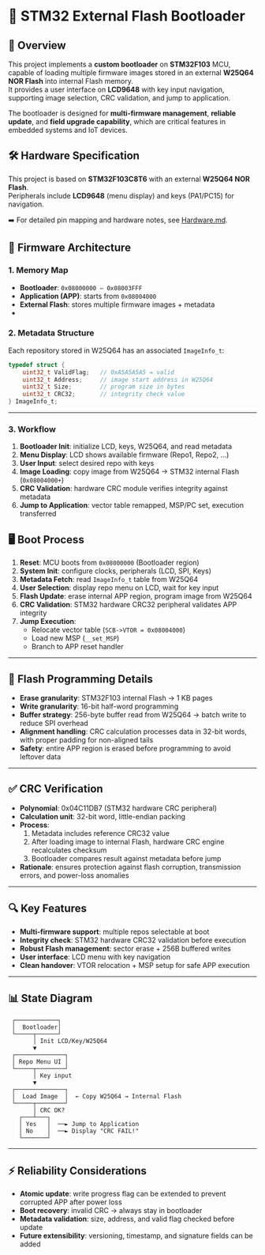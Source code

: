 # 🔑 STM32 External Flash Bootloader

## 📘 Overview
This project implements a **custom bootloader** on **STM32F103** MCU, capable of loading multiple firmware images stored in an external **W25Q64 NOR Flash** into internal Flash memory.  
It provides a user interface on **LCD9648** with key input navigation, supporting image selection, CRC validation, and jump to application.

The bootloader is designed for **multi-firmware management**, **reliable update**, and **field upgrade capability**, which are critical features in embedded systems and IoT devices.

## 🛠️ Hardware Specification
This project is based on **STM32F103C8T6** with an external **W25Q64 NOR Flash**.  
Peripherals include **LCD9648** (menu display) and keys (PA1/PC15) for navigation.  

➡️ For detailed pin mapping and hardware notes, see [Hardware.md](./docs/hardware.md).

## 📂 Firmware Architecture
### 1. Memory Map
- **Bootloader**: `0x08000000 – 0x08003FFF`
- **Application (APP)**: starts from `0x08004000`
- **External Flash**: stores multiple firmware images + metadata
- 
### 2. Metadata Structure
Each repository stored in W25Q64 has an associated `ImageInfo_t`:
```c
typedef struct {
    uint32_t ValidFlag;   // 0xA5A5A5A5 = valid
    uint32_t Address;     // image start address in W25Q64
    uint32_t Size;        // program size in bytes
    uint32_t CRC32;       // integrity check value
} ImageInfo_t;
```
---
### 3. Workflow
1. **Bootloader Init**: initialize LCD, keys, W25Q64, and read metadata
2. **Menu Display**: LCD shows available firmware (Repo1, Repo2, …)
3. **User Input**: select desired repo with keys
4. **Image Loading**: copy image from W25Q64 → STM32 internal Flash (`0x08004000+`)
5. **CRC Validation**: hardware CRC module verifies integrity against metadata
6. **Jump to Application**: vector table remapped, MSP/PC set, execution transferred

## 🖥️ Boot Process
1. **Reset**: MCU boots from `0x08000000` (Bootloader region)  
2. **System Init**: configure clocks, peripherals (LCD, SPI, Keys)  
3. **Metadata Fetch**: read `ImageInfo_t` table from W25Q64  
4. **User Selection**: display repo menu on LCD, wait for key input  
5. **Flash Update**: erase internal APP region, program image from W25Q64  
6. **CRC Validation**: STM32 hardware CRC32 peripheral validates APP integrity  
7. **Jump Execution**:  
   - Relocate vector table (`SCB->VTOR = 0x08004000`)  
   - Load new MSP (`__set_MSP`)  
   - Branch to APP reset handler

---

## 💾 Flash Programming Details
- **Erase granularity**: STM32F103 internal Flash → 1 KB pages  
- **Write granularity**: 16-bit half-word programming  
- **Buffer strategy**: 256-byte buffer read from W25Q64 → batch write to reduce SPI overhead  
- **Alignment handling**: CRC calculation processes data in 32-bit words, with proper padding for non-aligned tails  
- **Safety**: entire APP region is erased before programming to avoid leftover data  

---

## ✅ CRC Verification
- **Polynomial**: 0x04C11DB7 (STM32 hardware CRC peripheral)  
- **Calculation unit**: 32-bit word, little-endian packing  
- **Process**:  
  1. Metadata includes reference CRC32 value  
  2. After loading image to internal Flash, hardware CRC engine recalculates checksum  
  3. Bootloader compares result against metadata before jump  
- **Rationale**: ensures protection against flash corruption, transmission errors, and power-loss anomalies  

---

## 🔍 Key Features
- **Multi-firmware support**: multiple repos selectable at boot  
- **Integrity check**: STM32 hardware CRC32 validation before execution  
- **Robust Flash management**: sector erase + 256B buffered writes  
- **User interface**: LCD menu with key navigation  
- **Clean handover**: VTOR relocation + MSP setup for safe APP execution

---

## 📊 State Diagram

```text
 ┌────────────┐
 │  Bootloader│
 └─────┬──────┘
       │ Init LCD/Key/W25Q64
       ▼
 ┌──────────────┐
 │ Repo Menu UI │
 └─────┬────────┘
       │ Key input
       ▼
 ┌──────────────┐
 │  Load Image  │  ← Copy W25Q64 → Internal Flash
 └─────┬────────┘
       │ CRC OK?
   ┌───┴───┐
   │ Yes   │  ──► Jump to Application
   │ No    │  ──► Display "CRC FAIL!"
   └───────┘
```
---

## ⚡ Reliability Considerations
- **Atomic update**: write progress flag can be extended to prevent corrupted APP after power loss  
- **Boot recovery**: invalid CRC → always stay in bootloader  
- **Metadata validation**: size, address, and valid flag checked before update  
- **Future extensibility**: versioning, timestamp, and signature fields can be added  

